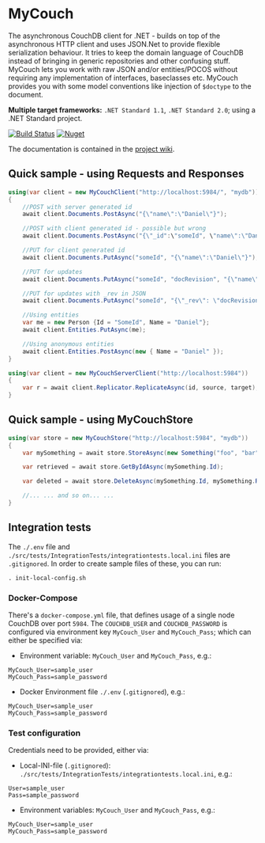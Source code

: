 # MyCouch #
The asynchronous CouchDB client for .NET - builds on top of the asynchronous HTTP client and uses JSON.Net to provide flexible serialization behaviour. It tries to keep the domain language of CouchDB instead of bringing in generic repositories and other confusing stuff. MyCouch lets you work with raw JSON and/or entities/POCOS without requiring any implementation of interfaces, baseclasses etc. MyCouch provides you with some model conventions like injection of `$doctype` to the document.

**Multiple target frameworks:** `.NET Standard 1.1`, `.NET Standard 2.0`; using a .NET Standard project.

[![Build Status](https://dev.azure.com/danielwertheim/mycouch/_apis/build/status/danielwertheim.mycouch?branchName=master)](https://dev.azure.com/danielwertheim/mycouch/_build/latest?definitionId=23&branchName=master)
[![Nuget](https://img.shields.io/nuget/v/mycouch.svg)](https://www.nuget.org/packages/mycouch/)

The documentation is contained in the [project wiki](https://github.com/danielwertheim/mycouch/wiki).

## Quick sample - using Requests and Responses ##

```csharp
using(var client = new MyCouchClient("http://localhost:5984/", "mydb"))
{
    //POST with server generated id
    await client.Documents.PostAsync("{\"name\":\"Daniel\"}");

	//POST with client generated id - possible but wrong
    await client.Documents.PostAsync("{\"_id":\"someId", \"name\":\"Daniel\"}");

    //PUT for client generated id
    await client.Documents.PutAsync("someId", "{\"name\":\"Daniel\"}");

    //PUT for updates
    await client.Documents.PutAsync("someId", "docRevision", "{\"name\":\"Daniel Wertheim\"}");

	//PUT for updates with _rev in JSON
    await client.Documents.PutAsync("someId", "{\"_rev\": \"docRevision\", \"name\":\"Daniel Wertheim\"}");

    //Using entities
    var me = new Person {Id = "SomeId", Name = "Daniel"};
    await client.Entities.PutAsync(me);

    //Using anonymous entities
    await client.Entities.PostAsync(new { Name = "Daniel" });
}
```

```csharp
using(var client = new MyCouchServerClient("http://localhost:5984"))
{
    var r = await client.Replicator.ReplicateAsync(id, source, target);
}
```

## Quick sample - using MyCouchStore ##
```csharp
using(var store = new MyCouchStore("http://localhost:5984", "mydb"))
{
    var mySomething = await store.StoreAsync(new Something("foo", "bar", 42));

    var retrieved = await store.GetByIdAsync(mySomething.Id);

    var deleted = await store.DeleteAsync(mySomething.Id, mySomething.Rev);

    //... ... and so on... ...
}
```

## Integration tests
The `./.env` file and `./src/tests/IntegrationTests/integrationtests.local.ini` files are `.gitignored`. In order to create sample files of these, you can run:

```
. init-local-config.sh
```

### Docker-Compose
There's a `docker-compose.yml` file, that defines usage of a single node CouchDB over port `5984`. The `COUCHDB_USER` and `COUCHDB_PASSWORD` is configured via environment key `MyCouch_User` and `MyCouch_Pass`; which can either be specified via:

- Environment variable: `MyCouch_User` and `MyCouch_Pass`, e.g.:
```
MyCouch_User=sample_user
MyCouch_Pass=sample_password
```

- Docker Environment file `./.env` (`.gitignored`), e.g.:
```
MyCouch_User=sample_user
MyCouch_Pass=sample_password
```

### Test configuration
Credentials need to be provided, either via:

- Local-INI-file (`.gitignored`): `./src/tests/IntegrationTests/integrationtests.local.ini`, e.g.:
```
User=sample_user
Pass=sample_password
```

- Environment variables: `MyCouch_User` and `MyCouch_Pass`, e.g.:

```
MyCouch_User=sample_user
MyCouch_Pass=sample_password
```
